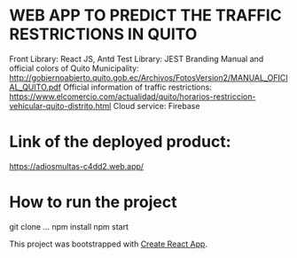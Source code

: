 # WEB APP TO PREDICT THE TRAFFIC RESTRICTIONS IN QUITO
Front Library: React JS, Antd
Test Library: JEST
Branding Manual and official colors of Quito Municipality: http://gobiernoabierto.quito.gob.ec/Archivos/FotosVersion2/MANUAL_OFICIAL_QUITO.pdf
Official information of traffic restrictions: https://www.elcomercio.com/actualidad/quito/horarios-restriccion-vehicular-quito-distrito.html
Cloud service: Firebase
# Link of the deployed product:
 https://adiosmultas-c4dd2.web.app/


# How to run the project

git clone ...
npm install
npm start

This project was bootstrapped with [Create React App](https://github.com/facebook/create-react-app).

